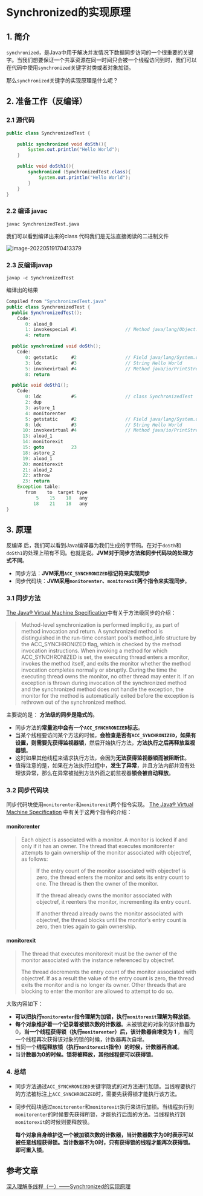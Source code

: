# Synchronized的实现原理

## 1. 简介

`synchronized`，是Java中用于解决并发情况下数据同步访问的一个很重要的关键字。当我们想要保证一个共享资源在同一时间只会被一个线程访问到时，我们可以在代码中使用`synchronized`关键字对类或者对象加锁。

那么`synchronized`关键字的实现原理是什么呢？

## 2. 准备工作（反编译）

### 2.1 源代码

```java
public class SynchronizedTest {

    public synchronized void doSth(){
        System.out.println("Hello World");
    }

    public void doSth1(){
        synchronized (SynchronizedTest.class){
            System.out.println("Hello World");
        }
    }
}
```

### 2.2 编译 javac

```
javac SynchronizedTest.java
```

我们可以看到编译出来的class 代码我们是无法直接阅读的二进制文件

![image-20220519170413379](https://abelsun-1256449468.cos.ap-beijing.myqcloud.com/image/image-20220519170413379.png)

### 2.3 反编译javap

```
javap -c SynchronizedTest
```

编译出的结果

```java
Compiled from "SynchronizedTest.java"
public class SynchronizedTest {
  public SynchronizedTest();
    Code:
       0: aload_0
       1: invokespecial #1                  // Method java/lang/Object."<init>":()V
       4: return

  public synchronized void doSth();
    Code:
       0: getstatic     #2                  // Field java/lang/System.out:Ljava/io/PrintStream;
       3: ldc           #3                  // String Hello World
       5: invokevirtual #4                  // Method java/io/PrintStream.println:(Ljava/lang/String;)V
       8: return

  public void doSth1();
    Code:
       0: ldc           #5                  // class SynchronizedTest
       2: dup
       3: astore_1
       4: monitorenter
       5: getstatic     #2                  // Field java/lang/System.out:Ljava/io/PrintStream;
       8: ldc           #3                  // String Hello World
      10: invokevirtual #4                  // Method java/io/PrintStream.println:(Ljava/lang/String;)V
      13: aload_1
      14: monitorexit
      15: goto          23
      18: astore_2
      19: aload_1
      20: monitorexit
      21: aload_2
      22: athrow
      23: return
    Exception table:
       from    to  target type
           5    15    18   any
          18    21    18   any
}
```

## 3. 原理

反编译 后，我们可以看到Java编译器为我们生成的字节码。在对于`doSth`和`doSth1`的处理上稍有不同。也就是说。**JVM对于同步方法和同步代码块的处理方式不同**。

- 同步方法：**JVM采用`ACC_SYNCHRONIZED`标记符来实现同步**
- 同步代码块：**JVM采用`monitorenter`、`monitorexit`两个指令来实现同步**。

### 3.1 同步方法

[The Java® Virtual Machine Specification](https://docs.oracle.com/javase/specs/jvms/se8/html/jvms-2.html#jvms-2.11.10)中有关于方法级同步的介绍：

> Method-level synchronization is performed implicitly, as part of method invocation and return. A synchronized method is distinguished in the run-time constant pool’s method_info structure by the ACC_SYNCHRONIZED flag, which is checked by the method invocation instructions. When invoking a method for which ACC_SYNCHRONIZED is set, the executing thread enters a monitor, invokes the method itself, and exits the monitor whether the method invocation completes normally or abruptly. During the time the executing thread owns the monitor, no other thread may enter it. If an exception is thrown during invocation of the synchronized method and the synchronized method does not handle the exception, the monitor for the method is automatically exited before the exception is rethrown out of the synchronized method.

主要说的是： **方法级的同步是隐式的**。

- 同步方法的**常量池中会有一个`ACC_SYNCHRONIZED`标志**。
- 当某个线程要访问某个方法的时候，**会检查是否有`ACC_SYNCHRONIZED`，如果有设置，则需要先获得监视器锁**，然后开始执行方法，**方法执行之后再释放监视器锁**。
- 这时如果其他线程来请求执行方法，会因为**无法获得监视器锁而被阻断住**。
- 值得注意的是，如果在方法执行过程中，**发生了异常**，并且方法内部并没有处理该异常，那么在异常被抛到方法外面之前监视器**锁会被自动释放**。

### 3.2 同步代码块

同步代码块使用`monitorenter`和`monitorexit`两个指令实现。 [The Java® Virtual Machine Specification](https://docs.oracle.com/javase/specs/jvms/se8/html/jvms-6.html) 中有关于这两个指令的介绍：

#### monitorenter

> Each object is associated with a monitor. A monitor is locked if and only if it has an owner. The thread that executes monitorenter attempts to gain ownership of the monitor associated with objectref, as follows:
>
> > If the entry count of the monitor associated with objectref is zero, the thread enters the monitor and sets its entry count to one. The thread is then the owner of the monitor.
> >
> > If the thread already owns the monitor associated with objectref, it reenters the monitor, incrementing its entry count.
> >
> > If another thread already owns the monitor associated with objectref, the thread blocks until the monitor’s entry count is zero, then tries again to gain ownership.

#### monitorexit

> The thread that executes monitorexit must be the owner of the monitor associated with the instance referenced by objectref.
>
> The thread decrements the entry count of the monitor associated with objectref. If as a result the value of the entry count is zero, the thread exits the monitor and is no longer its owner. Other threads that are blocking to enter the monitor are allowed to attempt to do so.

大致内容如下： 

- **可以把执行`monitorenter`指令理解为加锁，执行`monitorexit`理解为释放锁**。
-  **每个对象维护着一个记录着被锁次数的计数器**。未被锁定的对象的该计数器为0，**当一个线程获得锁（执行`monitorenter`）后，该计数器自增变为 1** ，当同一个线程再次获得该对象的锁的时候，计数器再次自增。
- 当同一个**线程释放锁（执行`monitorexit`指令）的时候，计数器再自减**。
- 当**计数器为0的时候。锁将被释放，其他线程便可以获得锁**。

### 4. 总结

- 同步方法通过`ACC_SYNCHRONIZED`关键字隐式的对方法进行加锁。当线程要执行的方法被标注上`ACC_SYNCHRONIZED`时，需要先获得锁才能执行该方法。

- 同步代码块通过`monitorenter`和`monitorexit`执行来进行加锁。当线程执行到`monitorenter`的时候要先获得所锁，才能执行后面的方法。当线程执行到`monitorexit`的时候则要释放锁。

  **每个对象自身维护这一个被加锁次数的计数器，当计数器数字为0时表示可以被任意线程获得锁。当计数器不为0时，只有获得锁的线程才能再次获得锁。即可重入锁**。

## 参考文章

[深入理解多线程（一）——Synchronized的实现原理](https://www.hollischuang.com/archives/1883)